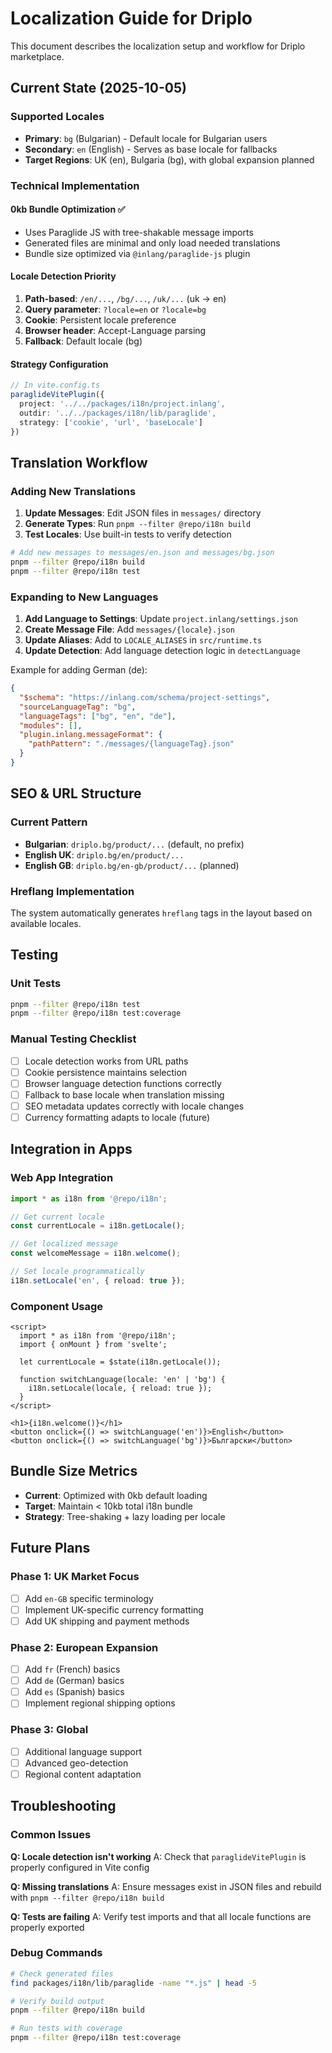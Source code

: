 # Localization Guide for Driplo

This document describes the localization setup and workflow for Driplo marketplace.

## Current State (2025-10-05)

### Supported Locales
- **Primary**: `bg` (Bulgarian) - Default locale for Bulgarian users
- **Secondary**: `en` (English) - Serves as base locale for fallbacks
- **Target Regions**: UK (en), Bulgaria (bg), with global expansion planned

### Technical Implementation

#### 0kb Bundle Optimization ✅
- Uses Paraglide JS with tree-shakable message imports
- Generated files are minimal and only load needed translations
- Bundle size optimized via `@inlang/paraglide-js` plugin

#### Locale Detection Priority
1. **Path-based**: `/en/...`, `/bg/...`, `/uk/...` (uk → en)
2. **Query parameter**: `?locale=en` or `?locale=bg`
3. **Cookie**: Persistent locale preference
4. **Browser header**: Accept-Language parsing
5. **Fallback**: Default locale (bg)

#### Strategy Configuration
```typescript
// In vite.config.ts
paraglideVitePlugin({
  project: '../../packages/i18n/project.inlang',
  outdir: '../../packages/i18n/lib/paraglide',
  strategy: ['cookie', 'url', 'baseLocale']
})
```

## Translation Workflow

### Adding New Translations

1. **Update Messages**: Edit JSON files in `messages/` directory
2. **Generate Types**: Run `pnpm --filter @repo/i18n build`
3. **Test Locales**: Use built-in tests to verify detection

```bash
# Add new messages to messages/en.json and messages/bg.json
pnpm --filter @repo/i18n build
pnpm --filter @repo/i18n test
```

### Expanding to New Languages

1. **Add Language to Settings**: Update `project.inlang/settings.json`
2. **Create Message File**: Add `messages/{locale}.json`
3. **Update Aliases**: Add to `LOCALE_ALIASES` in `src/runtime.ts`
4. **Update Detection**: Add language detection logic in `detectLanguage`

Example for adding German (de):
```json
{
  "$schema": "https://inlang.com/schema/project-settings",
  "sourceLanguageTag": "bg",
  "languageTags": ["bg", "en", "de"],
  "modules": [],
  "plugin.inlang.messageFormat": {
    "pathPattern": "./messages/{languageTag}.json"
  }
}
```

## SEO & URL Structure

### Current Pattern
- **Bulgarian**: `driplo.bg/product/...` (default, no prefix)
- **English UK**: `driplo.bg/en/product/...`
- **English GB**: `driplo.bg/en-gb/product/...` (planned)

### Hreflang Implementation
The system automatically generates `hreflang` tags in the layout based on available locales.

## Testing

### Unit Tests
```bash
pnpm --filter @repo/i18n test
pnpm --filter @repo/i18n test:coverage
```

### Manual Testing Checklist
- [ ] Locale detection works from URL paths
- [ ] Cookie persistence maintains selection
- [ ] Browser language detection functions correctly
- [ ] Fallback to base locale when translation missing
- [ ] SEO metadata updates correctly with locale changes
- [ ] Currency formatting adapts to locale (future)

## Integration in Apps

### Web App Integration
```typescript
import * as i18n from '@repo/i18n';

// Get current locale
const currentLocale = i18n.getLocale();

// Get localized message
const welcomeMessage = i18n.welcome();

// Set locale programmatically
i18n.setLocale('en', { reload: true });
```

### Component Usage
```svelte
<script>
  import * as i18n from '@repo/i18n';
  import { onMount } from 'svelte';

  let currentLocale = $state(i18n.getLocale());

  function switchLanguage(locale: 'en' | 'bg') {
    i18n.setLocale(locale, { reload: true });
  }
</script>

<h1>{i18n.welcome()}</h1>
<button onclick={() => switchLanguage('en')}>English</button>
<button onclick={() => switchLanguage('bg')}>Български</button>
```

## Bundle Size Metrics

- **Current**: Optimized with 0kb default loading
- **Target**: Maintain < 10kb total i18n bundle
- **Strategy**: Tree-shaking + lazy loading per locale

## Future Plans

### Phase 1: UK Market Focus
- [ ] Add `en-GB` specific terminology
- [ ] Implement UK-specific currency formatting
- [ ] Add UK shipping and payment methods

### Phase 2: European Expansion
- [ ] Add `fr` (French) basics
- [ ] Add `de` (German) basics
- [ ] Add `es` (Spanish) basics
- [ ] Implement regional shipping options

### Phase 3: Global
- [ ] Additional language support
- [ ] Advanced geo-detection
- [ ] Regional content adaptation

## Troubleshooting

### Common Issues

**Q: Locale detection isn't working**
A: Check that `paraglideVitePlugin` is properly configured in Vite config

**Q: Missing translations**
A: Ensure messages exist in JSON files and rebuild with `pnpm --filter @repo/i18n build`

**Q: Tests are failing**
A: Verify test imports and that all locale functions are properly exported

### Debug Commands
```bash
# Check generated files
find packages/i18n/lib/paraglide -name "*.js" | head -5

# Verify build output
pnpm --filter @repo/i18n build

# Run tests with coverage
pnpm --filter @repo/i18n test:coverage
```